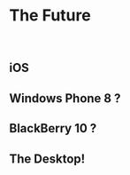 #  The <x>Future</x>

<p>&nbsp;</p>

## iOS

<h2 class="fragment">Windows Phone 8 ?</h2>

<h2 class="fragment">BlackBerry 10 ?</h2>

<h2 class="fragment">The Desktop!</h2>